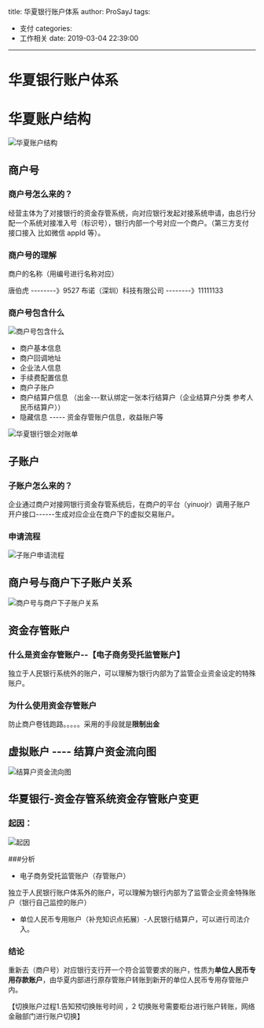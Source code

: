 title: 华夏银行账户体系
author: ProSayJ
tags:
  - 支付
categories:
  - 工作相关
date: 2019-03-04 22:39:00
---
# 华夏银行账户体系

# 华夏账户结构
![华夏账户结构](华夏银行账户体系/华夏账户结构.png)

## 商户号
### 商户号怎么来的？
经营主体为了对接银行的资金存管系统，向对应银行发起对接系统申请，由总行分配一个系统对接准入号（标识号），银行内部一个号对应一个商户。（第三方支付 接口接入 比如微信 appId 等）。

### 商户号的理解
商户的名称（用编号进行名称对应）

唐伯虎 --------》9527
布诺（深圳）科技有限公司 --------》11111133

### 商户号包含什么
![商户号包含什么](华夏银行账户体系/商户号包含什么.png) 

- 商户基本信息
- 商户回调地址
- 企业法人信息
- 手续费配置信息
- 商户子账户
- 商户结算户信息 （出金---默认绑定一张本行结算户（企业结算户分类 参考人民币结算户））
- 隐藏信息  ----- 资金存管账户信息，收益账户等

![华夏银行银企对账单](华夏银行账户体系/华夏银行银企对账单.png)


## 子账户
### 子账户怎么来的？

企业通过商户对接网银行资金存管系统后，在商户的平台（yinuojr）调用子账户开户接口------生成对应企业在商户下的虚拟交易账户。

### 申请流程
![子账户申请流程](华夏银行账户体系/子账户申请流程.png)

## 商户号与商户下子账户关系
![商户号与商户下子账户关系](华夏银行账户体系/商户号与商户下子账户关系.png)


## 资金存管账户

### 什么是资金存管账户--【电子商务受托监管账户】
独立于人民银行系统外的账户，可以理解为银行内部为了监管企业资金设定的特殊账户。

### 为什么使用资金存管账户
防止商户卷钱跑路。。。。。采用的手段就是**限制出金**


## 虚拟账户 ---- 结算户资金流向图
![结算户资金流向图](华夏银行账户体系/结算户资金流向图.png)


## 华夏银行-资金存管系统资金存管账户变更
### 起因：
![起因](华夏银行账户体系/起因.png)

###分析
- 电子商务受托监管账户（存管账户）

独立于人民银行账户体系外的账户，可以理解为银行内部为了监管企业资金特殊账户（银行自己监控的账户）

- 单位人民币专用账户（补充知识点拓展）-人民银行结算户，可以进行司法介入。

### 结论
重新去（商户号）对应银行支行开一个符合监管要求的账户，性质为**单位人民币专用存款账户**，由华夏内部进行原存管账户转账到新开的单位人民币专用存管账户内。

【切换账户过程1.告知预切换账号时间 ，2 切换账号需要柜台进行账户转账，网络金融部门进行账户切换】